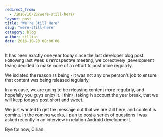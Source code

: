 ```yaml
---
redirect_from:
  - /2016/10/28/were-still-here/
layout: post
title: "We're Still Here"
slug: "were-still-here"
category: blog
author: cillian
date: 2016-10-28 00:00:00
---
```


It has been exactly one year today since the last developer blog post. Following last week's retrospective meeting, we collectively (development team) decided to make more of an effort to post more regularly.

We isolated the reason as being - it was not any one person's job to ensure that content was being released regularly.

In any case, we are going to be releasing content more regularly, and hopefully you guys enjoy it. I think, taking in account the year break, that we will keep today's post short and sweet.

We just wanted to get the message out that we are still here, and content is coming. In the coming weeks, I plan to post a series of questions I was asked recently in an interview in relation Android development.

Bye for now,
Cillian.
